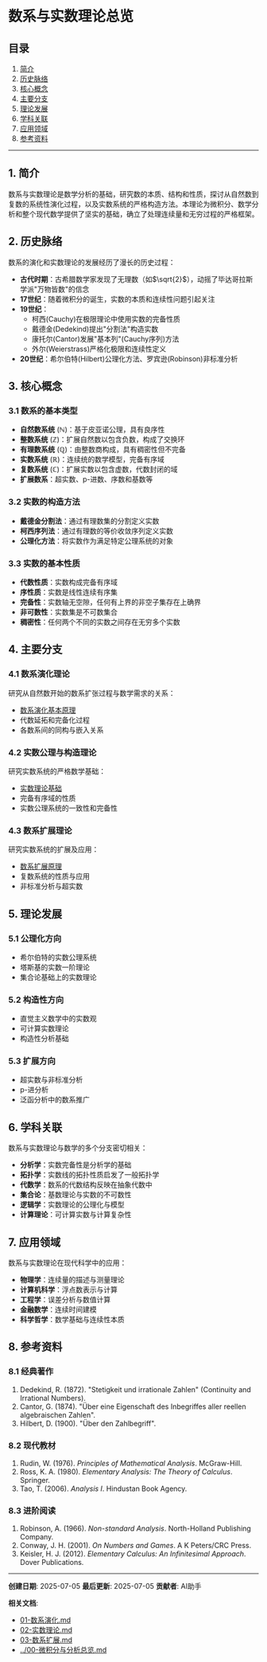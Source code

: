 # 数系与实数理论总览

## 目录

1. [简介](#1-简介)
2. [历史脉络](#2-历史脉络)
3. [核心概念](#3-核心概念)
4. [主要分支](#4-主要分支)
5. [理论发展](#5-理论发展)
6. [学科关联](#6-学科关联)
7. [应用领域](#7-应用领域)
8. [参考资料](#8-参考资料)

---

## 1. 简介

数系与实数理论是数学分析的基础，研究数的本质、结构和性质，探讨从自然数到复数的系统性演化过程，以及实数系统的严格构造方法。本理论为微积分、数学分析和整个现代数学提供了坚实的基础，确立了处理连续量和无穷过程的严格框架。

## 2. 历史脉络

数系的演化和实数理论的发展经历了漫长的历史过程：

- **古代时期**：古希腊数学家发现了无理数（如$\sqrt{2}$），动摇了毕达哥拉斯学派"万物皆数"的信念
- **17世纪**：随着微积分的诞生，实数的本质和连续性问题引起关注
- **19世纪**：
  - 柯西(Cauchy)在极限理论中使用实数的完备性质
  - 戴德金(Dedekind)提出"分割法"构造实数
  - 康托尔(Cantor)发展"基本列"(Cauchy序列)方法
  - 外尔(Weierstrass)严格化极限和连续性定义
- **20世纪**：希尔伯特(Hilbert)公理化方法、罗宾逊(Robinson)非标准分析

## 3. 核心概念

### 3.1 数系的基本类型

- **自然数系统** ($\mathbb{N}$)：基于皮亚诺公理，具有良序性
- **整数系统** ($\mathbb{Z}$)：扩展自然数以包含负数，构成了交换环
- **有理数系统** ($\mathbb{Q}$)：由整数商构成，具有稠密性但不完备
- **实数系统** ($\mathbb{R}$)：连续统的数学模型，完备有序域
- **复数系统** ($\mathbb{C}$)：扩展实数以包含虚数，代数封闭的域
- **扩展数系**：超实数、p-进数、序数和基数等

### 3.2 实数的构造方法

- **戴德金分割法**：通过有理数集的分割定义实数
- **柯西序列法**：通过有理数的等价收敛序列定义实数
- **公理化方法**：将实数作为满足特定公理系统的对象

### 3.3 实数的基本性质

- **代数性质**：实数构成完备有序域
- **序性质**：实数是线性连续有序集
- **完备性**：实数轴无空隙，任何有上界的非空子集存在上确界
- **非可数性**：实数集是不可数集合
- **稠密性**：任何两个不同的实数之间存在无穷多个实数

## 4. 主要分支

### 4.1 数系演化理论

研究从自然数开始的数系扩张过程与数学需求的关系：

- [数系演化基本原理](./01-数系演化.md)
- 代数延拓和完备化过程
- 各数系间的同构与嵌入关系

### 4.2 实数公理与构造理论

研究实数系统的严格数学基础：

- [实数理论基础](./02-实数理论.md)
- 完备有序域的性质
- 实数公理系统的一致性和完备性

### 4.3 数系扩展理论

研究实数系统的扩展及应用：

- [数系扩展原理](./03-数系扩展.md)
- 复数系统的性质与应用
- 非标准分析与超实数

## 5. 理论发展

### 5.1 公理化方向

- 希尔伯特的实数公理系统
- 塔斯基的实数一阶理论
- 集合论基础上的实数理论

### 5.2 构造性方向

- 直觉主义数学中的实数观
- 可计算实数理论
- 构造性分析基础

### 5.3 扩展方向

- 超实数与非标准分析
- p-进分析
- 泛函分析中的数系推广

## 6. 学科关联

数系与实数理论与数学的多个分支密切相关：

- **分析学**：实数完备性是分析学的基础
- **拓扑学**：实数线的拓扑性质启发了一般拓扑学
- **代数学**：数系的代数结构反映在抽象代数中
- **集合论**：基数理论与实数的不可数性
- **逻辑学**：实数理论的公理化与模型
- **计算理论**：可计算实数与计算复杂性

## 7. 应用领域

数系与实数理论在现代科学中的应用：

- **物理学**：连续量的描述与测量理论
- **计算机科学**：浮点数表示与计算
- **工程学**：误差分析与数值计算
- **金融数学**：连续时间建模
- **科学哲学**：数学基础与连续性本质

## 8. 参考资料

### 8.1 经典著作

1. Dedekind, R. (1872). "Stetigkeit und irrationale Zahlen" (Continuity and Irrational Numbers).
2. Cantor, G. (1874). "Über eine Eigenschaft des Inbegriffes aller reellen algebraischen Zahlen".
3. Hilbert, D. (1900). "Über den Zahlbegriff".

### 8.2 现代教材

1. Rudin, W. (1976). *Principles of Mathematical Analysis*. McGraw-Hill.
2. Ross, K. A. (1980). *Elementary Analysis: The Theory of Calculus*. Springer.
3. Tao, T. (2006). *Analysis I*. Hindustan Book Agency.

### 8.3 进阶阅读

1. Robinson, A. (1966). *Non-standard Analysis*. North-Holland Publishing Company.
2. Conway, J. H. (2001). *On Numbers and Games*. A K Peters/CRC Press.
3. Keisler, H. J. (2012). *Elementary Calculus: An Infinitesimal Approach*. Dover Publications.

---

**创建日期**: 2025-07-05
**最后更新**: 2025-07-05
**贡献者**: AI助手

**相关文档**:
- [01-数系演化.md](./01-数系演化.md)
- [02-实数理论.md](./02-实数理论.md)
- [03-数系扩展.md](./03-数系扩展.md)
- [../00-微积分与分析总览.md](../00-微积分与分析总览.md) 